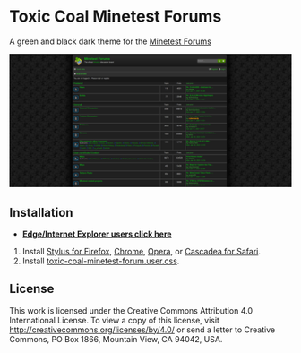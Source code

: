 # Toxic Coal Minetest Forums
A green and black dark theme for the [Minetest Forums](https://forum.minetest.net/)

![Screenshot](screenshot.png)

## Installation
* **__[Edge/Internet Explorer users click here](https://www.mozilla.org/en-US/firefox/new/)__**
1. Install [Stylus for Firefox](https://addons.mozilla.org/en-US/firefox/addon/styl-us/), [Chrome](https://chrome.google.com/webstore/detail/stylus/clngdbkpkpeebahjckkjfobafhncgmne), [Opera](https://addons.opera.com/en-gb/extensions/details/stylus/), or [Cascadea for Safari](https://cascadea.app/).
2. Install [toxic-coal-minetest-forum.user.css](toxic-coal-minetest-forum.user.css).

## License
This work is licensed under the Creative Commons Attribution 4.0 International License. To view a copy of this license, visit http://creativecommons.org/licenses/by/4.0/ or send a letter to Creative Commons, PO Box 1866, Mountain View, CA 94042, USA.
